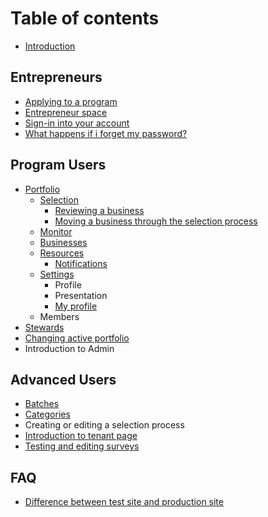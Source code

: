 # Table of contents

* [Introduction](README.md)

## Entrepreneurs

* [Applying to a program](entrepreneurs/applying-to-a-program.md)
* [Entrepreneur space](entrepreneurs/entrepreneur-space.md)
* [Sign-in into your account](entrepreneurs/sign-in-into-your-account.md)
* [What happens if i forget my password?](entrepreneurs/what-happens-if-i-forget-my-password.md)

## Program Users

* [Portfolio](program-users/introduction-to-the-portfolio-page/README.md)
  * [Selection](program-users/introduction-to-the-portfolio-page/introduction-to-the-selection-page/README.md)
    * [Reviewing a business](program-users/introduction-to-the-portfolio-page/introduction-to-the-selection-page/reviewing-a-business.md)
    * [Moving a business through the selection process](program-users/introduction-to-the-portfolio-page/introduction-to-the-selection-page/moving-a-business-through-the-selection-process.md)
  * [Monitor](program-users/introduction-to-the-portfolio-page/introduction-to-monitor-page.md)
  * [Businesses](program-users/introduction-to-the-portfolio-page/businesses.md)
  * [Resources](program-users/introduction-to-the-portfolio-page/introduction-to-resources-page/README.md)
    * [Notifications](program-users/introduction-to-the-portfolio-page/introduction-to-resources-page/notifications.md)
  * [Settings](program-users/introduction-to-the-portfolio-page/settings/README.md)
    * Profile
    * Presentation
    * [My profile](program-users/introduction-to-the-portfolio-page/settings/editing-user-profiles.md)
  * Members
* [Stewards](program-users/stewards.md)
* [Changing active portfolio](program-users/changing-active-portfolio.md)
* Introduction to Admin

## Advanced Users

* [Batches](advanced-users/batches.md)
* [Categories](advanced-users/categories.md)
* Creating or editing a selection process
* [Introduction to tenant page](advanced-users/introduction-to-tenant-page.md)
* [Testing and editing surveys](advanced-users/testing-and-editing-surveys.md)

## FAQ

* [Difference between test site and production site](misc/difference-between-test-site-and-production-site.md)

